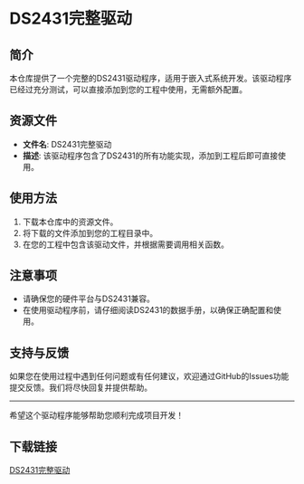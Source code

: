 # DS2431完整驱动

## 简介
本仓库提供了一个完整的DS2431驱动程序，适用于嵌入式系统开发。该驱动程序已经过充分测试，可以直接添加到您的工程中使用，无需额外配置。

## 资源文件
- **文件名**: DS2431完整驱动
- **描述**: 该驱动程序包含了DS2431的所有功能实现，添加到工程后即可直接使用。

## 使用方法
1. 下载本仓库中的资源文件。
2. 将下载的文件添加到您的工程目录中。
3. 在您的工程中包含该驱动文件，并根据需要调用相关函数。

## 注意事项
- 请确保您的硬件平台与DS2431兼容。
- 在使用驱动程序前，请仔细阅读DS2431的数据手册，以确保正确配置和使用。

## 支持与反馈
如果您在使用过程中遇到任何问题或有任何建议，欢迎通过GitHub的Issues功能提交反馈。我们将尽快回复并提供帮助。

---

希望这个驱动程序能够帮助您顺利完成项目开发！

## 下载链接

[DS2431完整驱动](https://pan.quark.cn/s/78f3cdbb491c)